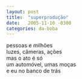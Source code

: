 ```yaml
---
layout: post
title:  "superprodução"
date:   2005-11-10 -0300
categories: da-boba
---
```


<!--more-->
pessoas e milhões  
luzes, câmeras, ações  
mas o ato é só  
um automóvel, umas moças  
e eu no banco de trás  

